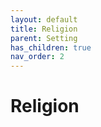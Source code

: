 ```yaml
---
layout: default
title: Religion
parent: Setting
has_children: true
nav_order: 2
---
```


# Religion
